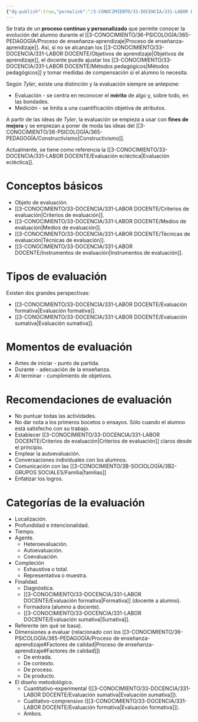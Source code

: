 ```yaml
---
{"dg-publish":true,"permalink":"/3-CONOCIMIENTO/33-DOCENCIA/331-LABOR DOCENTE/Evaluación/"}
---
```


Se trata de un **proceso continuo y personalizado** que permite conocer la evolución del alumno durante el [[3-CONOCIMIENTO/36-PSICOLOGÍA/365-PEDAGOGÍA/Proceso de enseñanza-aprendizaje\|Proceso de enseñanza-aprendizaje]]. Así, si no se alcanzan los [[3-CONOCIMIENTO/33-DOCENCIA/331-LABOR DOCENTE/Objetivos de aprendizaje\|Objetivos de aprendizaje]], el docente puede ajustar los [[3-CONOCIMIENTO/33-DOCENCIA/331-LABOR DOCENTE/Métodos pedagógicos\|Métodos pedagógicos]] y tomar medidas de compensación si el alumno lo necesita.

Según *Tyler*, existe una distinción y la evaluación siempre se antepone:
- Evaluación - se centra en reconocer el **mérito** de algo y, sobre todo, en las bondades.
- Medición - se limita a una cuantificación objetiva de atributos.

A partir de las ideas de *Tyler*, la evaluación se empieza a usar con **fines de mejora** y se empiezan a poner de moda las ideas del [[3-CONOCIMIENTO/36-PSICOLOGÍA/365-PEDAGOGÍA/Constructivismo\|Constructivismo]].

Actualmente, se tiene como referencia la [[3-CONOCIMIENTO/33-DOCENCIA/331-LABOR DOCENTE/Evaluación ecléctica\|Evaluación ecléctica]].

# Conceptos básicos
- Objeto de evaluación.
- [[3-CONOCIMIENTO/33-DOCENCIA/331-LABOR DOCENTE/Criterios de evaluación\|Criterios de evaluación]].
- [[3-CONOCIMIENTO/33-DOCENCIA/331-LABOR DOCENTE/Medios de evaluación\|Medios de evaluación]].
- [[3-CONOCIMIENTO/33-DOCENCIA/331-LABOR DOCENTE/Técnicas de evaluación\|Técnicas de evaluación]].
- [[3-CONOCIMIENTO/33-DOCENCIA/331-LABOR DOCENTE/Instrumentos de evaluación\|Instrumentos de evaluación]].

# Tipos de evaluación
Existen dos grandes perspectivas:
- [[3-CONOCIMIENTO/33-DOCENCIA/331-LABOR DOCENTE/Evaluación formativa\|Evaluación formativa]].
- [[3-CONOCIMIENTO/33-DOCENCIA/331-LABOR DOCENTE/Evaluación sumativa\|Evaluación sumativa]].

# Momentos de evaluación
- Antes de iniciar - punto de partida.
- Durante - adecuación de la enseñanza.
- Al terminar - cumplimiento de objetivos.

# Recomendaciones de evaluación
- No puntuar todas las actividades.
- No dar nota a los primeros bocetos o ensayos. Sólo cuando el alumno está satisfecho con su trabajo.
- Establecer [[3-CONOCIMIENTO/33-DOCENCIA/331-LABOR DOCENTE/Criterios de evaluación\|Criterios de evaluación]] claros desde el principio.
- Emplear la autoevaluación.
- Conversaciones individuales con los alumnos.
- Comunicación con las [[3-CONOCIMIENTO/3B-SOCIOLOGÍA/3B2-GRUPOS SOCIALES/Familia\|familias]]
- Enfatizar los logros.

# Categorías de la evaluación
- Localización.
- Profundidad e intencionalidad.
- Tiempo.
- Agente.
	- Heteroevaluación.
	- Autoevaluación.
	- Coevaluación.
- Compleción
	- Exhaustiva o total.
	- Representativa o muestra.
- Finalidad.
	- Diagnóstica.
	- [[3-CONOCIMIENTO/33-DOCENCIA/331-LABOR DOCENTE/Evaluación formativa\|Formativa]] (docente a alumno).
	- Formadora (alumno a docente).
	- [[3-CONOCIMIENTO/33-DOCENCIA/331-LABOR DOCENTE/Evaluación sumativa\|Sumativa]].
- Referente (en qué se basa).
- Dimensiones a evaluar (relacionado con los [[3-CONOCIMIENTO/36-PSICOLOGÍA/365-PEDAGOGÍA/Proceso de enseñanza-aprendizaje#Factores de calidad\|Proceso de enseñanza-aprendizaje#Factores de calidad]])
	- De entrada.
	- De contexto.
	- De proceso.
	- De producto.
- El diseño metodológico.
	- Cuantitativo-experimental ([[3-CONOCIMIENTO/33-DOCENCIA/331-LABOR DOCENTE/Evaluación sumativa\|Evaluación sumativa]]).
	- Cualitativo-comprensivo ([[3-CONOCIMIENTO/33-DOCENCIA/331-LABOR DOCENTE/Evaluación formativa\|Evaluación formativa]]).
	- Ambos.
